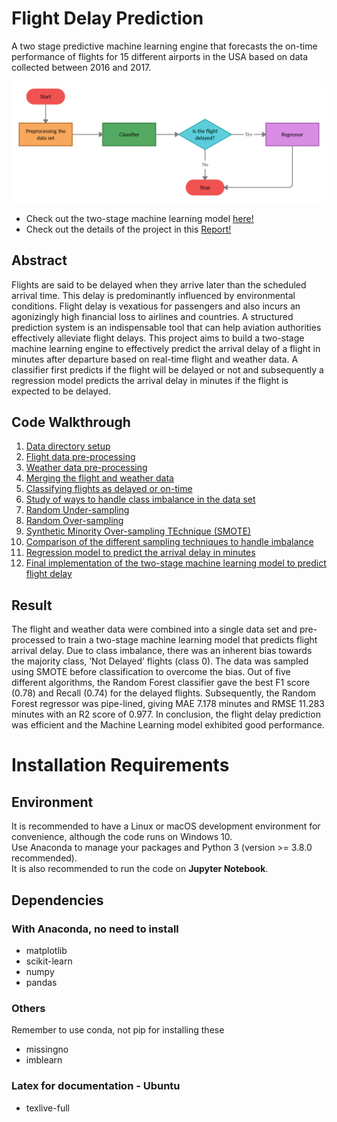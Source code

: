 # Flight Delay Prediction
A two stage predictive machine learning engine that forecasts the on-time performance of flights for 15 different airports in the USA based on data collected between 2016 and 2017.

![](Report/Flight_Delay_Prediction_Pipelining_Flowchart.png)
- Check out the two-stage machine learning model [here!](./12_Pipelined_Model.ipynb)
- Check out the details of the project in this [Report!](./Report/Two_Stage_Flight_Delay_Prediction_Report_Nivedhitha_D.pdf)

## Abstract
Flights are said to be delayed when they arrive later than the scheduled arrival time. This delay is predominantly influenced by environmental conditions. Flight delay is vexatious for passengers and also incurs an agonizingly high financial loss to airlines and countries. A structured prediction system is an indispensable tool that can help aviation authorities effectively alleviate flight delays. This project aims to build a two-stage machine learning engine to effectively predict the arrival delay of a flight in minutes after departure based on real-time
flight and weather data. A classifier first predicts if the flight will be delayed or not and subsequently a regression model predicts the arrival delay in minutes if the flight is expected to be delayed.

## Code Walkthrough
1. [Data directory setup](./01_Data_Directory_Setup.ipynb)
2. [Flight data pre-processing](./02_Flight_Data_Processing.ipynb)
3. [Weather data pre-processing](./03_Weather_Data_Processing.ipynb)
4. [Merging the flight and weather data](./04_Merging_Flight_and_Weather_Data.ipynb)
5. [Classifying flights as delayed or on-time](./05_Classification.ipynb)
6. [Study of ways to handle class imbalance in the data set](./06_Handling_Imbalance.ipynb)
7. [Random Under-sampling](./07_Random_Under_Sampling.ipynb)
8. [Random Over-sampling](./08_Random_Over_Sampling.ipynb)
9. [Synthetic Minority Over-sampling TEchnique (SMOTE)](./09_SMOTE.ipynb)
10. [Comparison of the different sampling techniques to handle imbalance](./10_Classification_Inference.ipynb)
11. [Regression model to predict the arrival delay in minutes](./11_Regression.ipynb)
12. [Final implementation of the two-stage machine learning model to predict flight delay](./12_Pipelined_Model.ipynb)

## Result
The flight and weather data were combined into a single data set and pre-processed to train a two-stage machine learning model that predicts flight arrival delay. Due to class imbalance, there was an inherent bias towards the majority class, ’Not Delayed’ flights (class 0). The data was sampled using SMOTE before classification to overcome the bias. Out of five different algorithms, the Random Forest classifier gave the best F1 score (0.78) and Recall (0.74) for the delayed flights. Subsequently, the Random Forest regressor was pipe-lined, giving MAE 7.178 minutes and RMSE 11.283 minutes with an R2 score of 0.977. In conclusion, the flight delay prediction was efficient and the Machine Learning model exhibited good performance.

# Installation Requirements
## Environment
It is recommended to have a Linux or macOS development environment for convenience, although the code runs on Windows 10. <br>
Use Anaconda to manage your packages and Python 3 (version >= 3.8.0 recommended). <br>
It is also recommended to run the code on <strong>Jupyter Notebook</strong>.

## Dependencies
### With Anaconda, no need to install
- matplotlib
- scikit-learn
- numpy
- pandas
### Others
Remember to use conda, not pip for installing these
- missingno
- imblearn
### Latex for documentation - Ubuntu
- texlive-full
